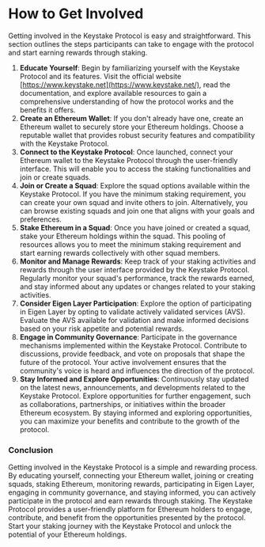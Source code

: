 # How to Get Involved

Getting involved in the Keystake Protocol is easy and straightforward. This section outlines the steps participants can take to engage with the protocol and start earning rewards through staking.

1. **Educate Yourself**: Begin by familiarizing yourself with the Keystake Protocol and its features. Visit the official website [https://www.keystake.net](https://www.keystake.net/), read the documentation, and explore available resources to gain a comprehensive understanding of how the protocol works and the benefits it offers.
2. **Create an Ethereum Wallet**: If you don't already have one, create an Ethereum wallet to securely store your Ethereum holdings. Choose a reputable wallet that provides robust security features and compatibility with the Keystake Protocol.
3. **Connect to the Keystake Protocol**: Once launched, connect your Ethereum wallet to the Keystake Protocol through the user-friendly interface. This will enable you to access the staking functionalities and join or create squads.
4. **Join or Create a Squad**: Explore the squad options available within the Keystake Protocol. If you have the minimum staking requirement, you can create your own squad and invite others to join. Alternatively, you can browse existing squads and join one that aligns with your goals and preferences.
5. **Stake Ethereum in a Squad**: Once you have joined or created a squad, stake your Ethereum holdings within the squad. This pooling of resources allows you to meet the minimum staking requirement and start earning rewards collectively with other squad members.
6. **Monitor and Manage Rewards**: Keep track of your staking activities and rewards through the user interface provided by the Keystake Protocol. Regularly monitor your squad's performance, track the rewards earned, and stay informed about any updates or changes related to your staking activities.
7. **Consider Eigen Layer Participation**: Explore the option of participating in Eigen Layer by opting to validate actively validated services (AVS). Evaluate the AVS available for validation and make informed decisions based on your risk appetite and potential rewards.
8. **Engage in Community Governance**: Participate in the governance mechanisms implemented within the Keystake Protocol. Contribute to discussions, provide feedback, and vote on proposals that shape the future of the protocol. Your active involvement ensures that the community's voice is heard and influences the direction of the protocol.
9. **Stay Informed and Explore Opportunities**: Continuously stay updated on the latest news, announcements, and developments related to the Keystake Protocol. Explore opportunities for further engagement, such as collaborations, partnerships, or initiatives within the broader Ethereum ecosystem. By staying informed and exploring opportunities, you can maximize your benefits and contribute to the growth of the protocol.

### Conclusion

Getting involved in the Keystake Protocol is a simple and rewarding process. By educating yourself, connecting your Ethereum wallet, joining or creating squads, staking Ethereum, monitoring rewards, participating in Eigen Layer, engaging in community governance, and staying informed, you can actively participate in the protocol and earn rewards through staking. The Keystake Protocol provides a user-friendly platform for Ethereum holders to engage, contribute, and benefit from the opportunities presented by the protocol. Start your staking journey with the Keystake Protocol and unlock the potential of your Ethereum holdings.

